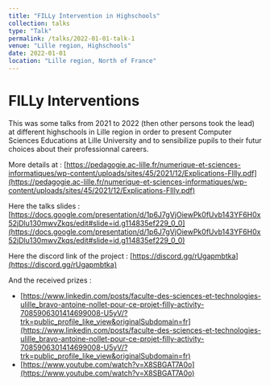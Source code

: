 ```yaml
---
title: "FILLy Intervention in Highschools"
collection: talks
type: "Talk"
permalink: /talks/2022-01-01-talk-1
venue: "Lille region, Highschools"
date: 2022-01-01
location: "Lille region, North of France"
---
```


FILLy Interventions
===

This was some talks from 2021 to 2022 (then other persons took the lead) at different highschools in Lille region in order to present Computer Sciences Educations at Lille University and to sensibilize pupils to their futur choices about their professionnal careers.

More details at : [https://pedagogie.ac-lille.fr/numerique-et-sciences-informatiques/wp-content/uploads/sites/45/2021/12/Explications-FIlly.pdf](https://pedagogie.ac-lille.fr/numerique-et-sciences-informatiques/wp-content/uploads/sites/45/2021/12/Explications-FIlly.pdf)

Here the talks slides : [https://docs.google.com/presentation/d/1p6J7gVjOiewPk0fUvb143YF6H0x52jDlu130mwvZkqs/edit#slide=id.g114835ef229_0_0](https://docs.google.com/presentation/d/1p6J7gVjOiewPk0fUvb143YF6H0x52jDlu130mwvZkqs/edit#slide=id.g114835ef229_0_0)

Here the discord link of the project : [https://discord.gg/rUgapmbtka](https://discord.gg/rUgapmbtka)

And the received prizes : 
* [https://www.linkedin.com/posts/faculte-des-sciences-et-technologies-ulille_bravo-antoine-nollet-pour-ce-projet-filly-activity-7085906301414699008-U5yV/?trk=public_profile_like_view&originalSubdomain=fr](https://www.linkedin.com/posts/faculte-des-sciences-et-technologies-ulille_bravo-antoine-nollet-pour-ce-projet-filly-activity-7085906301414699008-U5yV/?trk=public_profile_like_view&originalSubdomain=fr)
* [https://www.youtube.com/watch?v=X8SBGAT7A0o](https://www.youtube.com/watch?v=X8SBGAT7A0o)